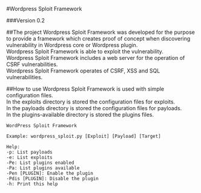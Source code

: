 #Wordpress Sploit Framework

###Version 0.2

##The project
Wordpress Sploit Framework was developed for the purpose to provide a framework which creates proof of concept when discovering vulnerability in Wordpress core or Wordpress plugin.  
Wordpress Sploit Framework is able to exploit the vulnerability.  
Wordpress Sploit Framework includes a web server for the operation of CSRF vulnerabilities.  
Wordpress Sploit Framework operates of CSRF, XSS and SQL vulnerabilities.

##How to use
Wordpress Sploit Framework is used with simple configuration files.  
In the exploits directory is stored the configuration files for exploits.  
In the payloads directory is stored the configuration files for payloads.  
In the plugins-available directory is stored the plugins files.  

```
WordPress Sploit Framework

Example: wordpress_sploit.py [Exploit] [Payload] [Target]

Help:
-p: List payloads
-e: List exploits
-Pe: List plugins enabled
-Pa: List plugins available
-Pen [PLUGIN]: Enable the plugin
-Pdis [PLUGIN]: Disable the plugin
-h: Print this help
```
